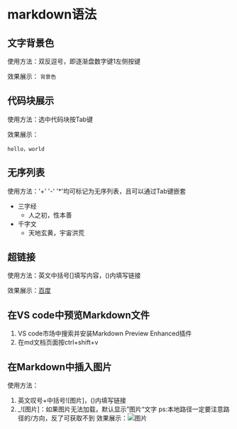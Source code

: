 # markdown语法
## 文字背景色
使用方法：双反逗号，即逐渐盘数字键1左侧按键

效果展示： `背景色`

## 代码块展示
使用方法：选中代码块按Tab键

效果展示：

    hello，world

## 无序列表
使用方法：'+' '-' '*'均可标记为无序列表，且可以通过Tab键嵌套

+ 三字经
    - 人之初，性本善
+ 千字文
    * 天地玄黄，宇宙洪荒


## 超链接
使用方法：英文中括号[]填写内容，()内填写链接

效果展示：[百度](https://www.baidu.com)



## 在VS code中预览Markdown文件
1. VS code市场中搜索并安装Markdown Preview Enhanced插件
2. 在md文档页面按ctrl+shift+v

## 在Markdown中插入图片
使用方法：
1. 英文叹号+中括号![图片]，()内填写链接
2.  _![图片]：如果图片无法加载，默认显示”图片“文字
ps:本地路径一定要注意路径的/方向，反了可获取不到
效果展示：![图片](https://fuss10.elemecdn.com/e/5d/4a731a90594a4af544c0c25941171jpeg.jpeg)